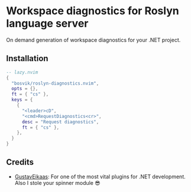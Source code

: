 # Workspace diagnostics for Roslyn language server

On demand generation of workspace diagnostics for your .NET project.

## Installation

```lua
-- lazy.nvim
{
  "bosvik/roslyn-diagnostics.nvim",
  opts = {},
  ft = { "cs" },
  keys = {
    {
      "<leader>cD",
      "<cmd>RequestDiagnostics<cr>",
      desc = "Request diagnostics",
      ft = { "cs" },
    },
  }
}
```

## Credits

- [GustavEikaas](https://github.com/GustavEikaas/easy-dotnet.nvim): For one of the most vital plugins for .NET development. Also I stole your spinner module :sunglasses:
